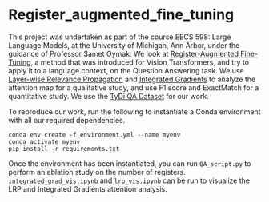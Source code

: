 # Register_augmented_fine_tuning

This project was undertaken as part of the course EECS 598: Large Language Models, at the University of Michigan, Ann Arbor, under the guidance of Professor Samet Oymak. We look at [Register-Augmented Fine-Tuning](https://arxiv.org/abs/2309.16588), a method that was introduced for Vision Transformers, and try to apply it to a language context, on the Question Answering task. We use [Layer-wise Relevance Propagation](https://arxiv.org/abs/2012.09838) and [Integrated Gradients](https://arxiv.org/abs/1703.01365) to analyze the attention map for a qualitative study, and use F1 score and ExactMatch for a quantitative study. We use the [TyDi QA Dataset](https://drive.google.com/drive/folders/1cBCIViRZ38zBlnn2c0UUMJHoQddClw6y?usp=share_link) for our work. 

To reproduce our work, run the following to instantiate a Conda environment with all our required dependencies.

```
conda env create -f environment.yml --name myenv
conda activate myenv
pip install -r requirements.txt
```

Once the environment has been instantiated, you can run `QA_script.py` to perform an ablation study on the number of registers. `integrated_grad_vis.ipynb` and `lrp_vis.ipynb` can be run to visualize the LRP and Integrated Gradients attention analysis.